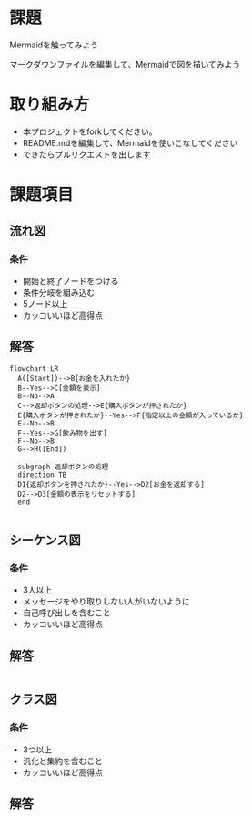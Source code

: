# 課題
Mermaidを触ってみよう

マークダウンファイルを編集して、Mermaidで図を描いてみよう

# 取り組み方
* 本プロジェクトをforkしてください。
* README.mdを編集して、Mermaidを使いこなしてください
* できたらプルリクエストを出します

# 課題項目
## 流れ図
### 条件
- 開始と終了ノードをつける
- 条件分岐を組み込む
- 5ノード以上
- カッコいいほど高得点

## 解答
```mermaid
flowchart LR
  A([Start])-->B{お金を入れたか}
  B--Yes-->C[金額を表示]
  B--No-->A
  C-->返却ボタンの処理-->E{購入ボタンが押されたか}
  E{購入ボタンが押されたか}--Yes-->F{指定以上の金額が入っているか}
  E--No-->B
  F--Yes-->G[飲み物を出す]
  F--No-->B
  G-->H([End])

  subgraph 返却ボタンの処理
  direction TB
  D1{返却ボタンを押されたか}--Yes-->D2[お金を返却する]
  D2-->D3[金額の表示をリセットする]
  end
  
```

## シーケンス図
### 条件
- 3人以上
- メッセージをやり取りしない人がいないように
- 自己呼び出しを含むこと
- カッコいいほど高得点

## 解答
```mermaid
```

## クラス図

### 条件
- 3つ以上
- 汎化と集約を含むこと
- カッコいいほど高得点

## 解答
